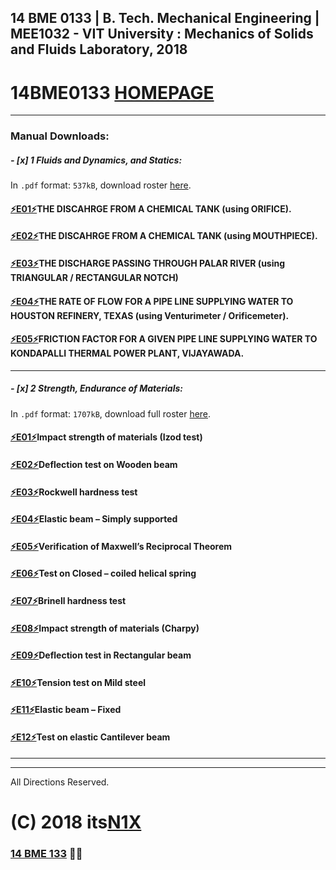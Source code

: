 ##  14 BME 0133 | B. Tech. Mechanical Engineering | MEE1032 - VIT University : Mechanics of Solids and Fluids Laboratory, 2018
# 14BME0133 [HOMEPAGE](https://14bme0133.github.io)

---

### Manual Downloads:

##### - [x] 1 Fluids and Dynamics, and Statics:

In `.pdf` format: `537kB`, download roster [here](assets/manuals/0f.pdf).


#### [⚡️E01⚡️](assets/manuals/0f01.pdf)THE DISCAHRGE FROM A CHEMICAL TANK (using ORIFICE).
#### [⚡️E02⚡️](assets/manuals/0f02.pdf)THE DISCAHRGE FROM A CHEMICAL TANK (using MOUTHPIECE).
#### [⚡️E03⚡️](assets/manuals/0f03.pdf)THE DISCHARGE PASSING THROUGH PALAR RIVER (using TRIANGULAR / RECTANGULAR NOTCH)
#### [⚡️E04⚡️](assets/manuals/0f04.pdf)THE RATE OF FLOW FOR A PIPE LINE SUPPLYING WATER TO HOUSTON REFINERY, TEXAS (using Venturimeter / Orificemeter).
#### [⚡️E05⚡️](assets/manuals/0f05.pdf)FRICTION FACTOR FOR A GIVEN PIPE LINE SUPPLYING WATER TO KONDAPALLI THERMAL POWER PLANT, VIJAYAWADA.

---

##### - [x] 2 Strength, Endurance of Materials:

In `.pdf` format: `1707kB`, download full roster [here](assets/manuals/0s.pdf).


#### [⚡️E01⚡️](assets/manuals/0s01)Impact strength of materials (Izod test)
#### [⚡️E02⚡️](assets/manuals/0s02)Deflection test on Wooden beam
#### [⚡️E03⚡️](assets/manuals/0s03)Rockwell hardness test
#### [⚡️E04⚡️](assets/manuals/0s04)Elastic beam – Simply supported
#### [⚡️E05⚡️](assets/manuals/0s05)Verification of Maxwell’s Reciprocal Theorem
#### [⚡️E06⚡️](assets/manuals/0s06)Test on Closed – coiled helical spring
#### [⚡️E07⚡️](assets/manuals/0s07)Brinell hardness test
#### [⚡️E08⚡️](assets/manuals/0s08)Impact strength of materials (Charpy)
#### [⚡️E09⚡️](assets/manuals/0s09)Deflection test in Rectangular beam
#### [⚡️E10⚡️](assets/manuals/0s10)Tension test on Mild steel
#### [⚡️E11⚡️](assets/manuals/0s11)Elastic beam – Fixed
#### [⚡️E12⚡️](assets/manuals/0s12)Test on elastic Cantilever beam


---
---

All Directions Reserved.
# (C) 2018 its[N1X](https://N1X.site)
### [14 BME 133](https://14bme0133.github.io>) 📴🦄 

